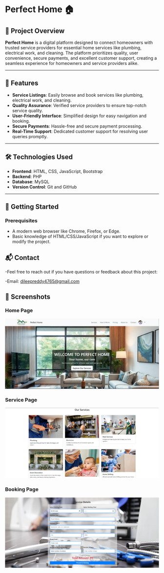 # Perfect Home 🏠

## 📝 Project Overview
**Perfect Home** is a digital platform designed to connect homeowners with trusted service providers for essential home services like plumbing, electrical work, and cleaning. The platform prioritizes quality, user convenience, secure payments, and excellent customer support, creating a seamless experience for homeowners and service providers alike.

---

## 🎯 Features
- **Service Listings**: Easily browse and book services like plumbing, electrical work, and cleaning.
- **Quality Assurance**: Verified service providers to ensure top-notch service quality.
- **User-Friendly Interface**: Simplified design for easy navigation and booking.
- **Secure Payments**: Hassle-free and secure payment processing.
- **Real-Time Support**: Dedicated customer support for resolving user queries promptly.

---

## 🛠️ Technologies Used
- **Frontend**: HTML, CSS, JavaScript, Bootstrap
- **Backend**: PHP
- **Database**: MySQL
- **Version Control**: Git and GitHub

---

## 🚀 Getting Started

### Prerequisites
- A modern web browser like Chrome, Firefox, or Edge.
- Basic knowledge of HTML/CSS/JavaScript if you want to explore or modify the project.

## 📬 Contact
-Feel free to reach out if you have questions or feedback about this project:

-Email: dileepreddy4765@gmail.com

## 📸 Screenshots
### Home Page
![Home Page](https://github.com/DileepReddy18/home-services-booking-platform/blob/b147842968892b91136725f091177c8618d686ce/Screenshot%202024-12-12%20125915.png)

### Service Page
![Service Page](https://github.com/DileepReddy18/home-services-booking-platform/blob/b147842968892b91136725f091177c8618d686ce/Screenshot%202024-12-12%20130000.png)

### Booking Page
![Booking Page](https://github.com/DileepReddy18/home-services-booking-platform/blob/b147842968892b91136725f091177c8618d686ce/Screenshot%202024-12-12%20130121.png)

